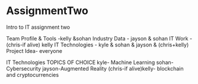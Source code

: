 # AssignmentTwo
Intro to IT assignment two

Team Profile & Tools -kelly &sohan
Industry Data - jayson & sohan
IT Work - (chris-if alive) kelly
IT Technologies - kyle & sohan & jayson & (chris+kelly)
Project Idea- everyone

IT Technologies TOPICS OF CHOICE 
kyle- Machine Learning
sohan- Cybersecurity
jayson-Augmented Reality
(chris-if alive)kelly- blockchain and cryptocurrencies 
